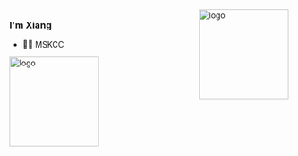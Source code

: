 <img src="https://github-readme-stats.vercel.app/api?username=leexgh&show_icons=true" alt="logo" height="160" align="right" style="margin: 5px; margin-bottom: 20px;" />

### I'm Xiang

- :woman_technologist: MSKCC
<img src="https://github-profile-trophy.vercel.app/?username=leexgh&theme=flat&column=7" alt="logo" height="160" align="center" style="margin: auto; margin-bottom: 20px;" />

<!--
**leexgh/leexgh** is a ✨ _special_ ✨ repository because its `README.md` (this file) appears on your GitHub profile.

Here are some ideas to get you started:

- 🔭 I’m currently working on ...
- 🌱 I’m currently learning ...
- 👯 I’m looking to collaborate on ...
- 🤔 I’m looking for help with ...
- 💬 Ask me about ...
- 📫 How to reach me: ...
- 😄 Pronouns: ...
- ⚡ Fun fact: ...
-->
